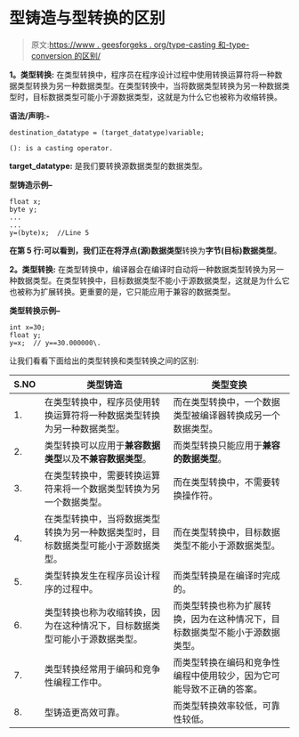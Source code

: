 # 型铸造与型转换的区别

> 原文:[https://www . geesforgeks . org/type-casting 和-type-conversion 的区别/](https://www.geeksforgeeks.org/difference-between-type-casting-and-type-conversion/)

**1。类型转换:**
在类型转换中，程序员在程序设计过程中使用转换运算符将一种数据类型转换为另一种数据类型。在类型转换中，当将数据类型转换为另一种数据类型时，目标数据类型可能小于源数据类型，这就是为什么它也被称为收缩转换。

**语法/声明:-**

```
destination_datatype = (target_datatype)variable;

(): is a casting operator.
```

**target_datatype:** 是我们要转换源数据类型的数据类型。

**型铸造示例–**

```
float x;
byte y;
...
...
y=(byte)x;  //Line 5 
```

**在第 5 行:**可以看到，我们正在将**浮点(源)数据类型**转换为**字节(目标)数据类型**。

**2。类型转换:**
在类型转换中，编译器会在编译时自动将一种数据类型转换为另一种数据类型。在类型转换中，目标数据类型不能小于源数据类型，这就是为什么它也被称为扩展转换。更重要的是，它只能应用于兼容的数据类型。

**类型转换示例–**

```
int x=30;
float y;
y=x;  // y==30.000000\. 
```

让我们看看下面给出的类型转换和类型转换之间的区别:

| S.NO | 类型铸造 | 类型变换 |
| --- | --- | --- |
| 1. | 在类型转换中，程序员使用转换运算符将一种数据类型转换为另一种数据类型。 | 而在类型转换中，一个数据类型被编译器转换成另一个数据类型。 |
| 2. | 类型转换可以应用于**兼容数据类型**以及**不兼容数据类型**。 | 而类型转换只能应用于**兼容的数据类型**。 |
| 3. | 在类型转换中，需要转换运算符来将一个数据类型转换为另一个数据类型。 | 而在类型转换中，不需要转换操作符。 |
| 4. | 在类型转换中，当将数据类型转换为另一种数据类型时，目标数据类型可能小于源数据类型。 | 而在类型转换中，目标数据类型不能小于源数据类型。 |
| 5. | 类型转换发生在程序员设计程序的过程中。 | 而类型转换是在编译时完成的。 |
| 6. | 类型转换也称为收缩转换，因为在这种情况下，目标数据类型可能小于源数据类型。 | 而类型转换也称为扩展转换，因为在这种情况下，目标数据类型不能小于源数据类型。 |
| 7. | 类型转换经常用于编码和竞争性编程工作中。 | 而类型转换在编码和竞争性编程中使用较少，因为它可能导致不正确的答案。 |
| 8. | 型铸造更高效可靠。 | 而类型转换效率较低，可靠性较低。 |